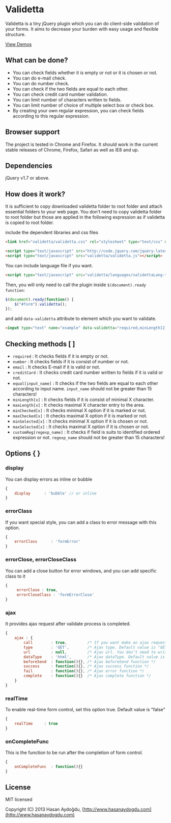 # Validetta

Validetta is a tiny jQuery plugin which you can do client-side validation of your forms. It aims to decrease your burden with easy usage and flexible structure.

[View Demos](http://lab.hasanaydogdu.com/validetta/#examples)

## What can be done?

* You can check fields whether it is empty or not or it is chosen or not.
* You can do e-mail check.
* You can do number check.
* You can check if the two fields are equal to each other.
* You can check credit card number validation.
* You can limit number of characters written to fields.
* You can limit number of choice of multiple select box or check box.
* By creating your own regular expression, you can check fields according to this regular expression.

## Browser support

The project is tested in Chrome and Firefox. It should work in the current stable releases of Chrome, Firefox, Safari as well as IE8 and up.

## Dependencies

jQuery  v1.7 or above.

## How does it work?

It is sufficient to copy downloaded validetta folder to root folder and attach essential folders to your web page. You don’t need to copy validetta folder to root folder but those are applied in the following expression as if validetta is copied to root folder.

include the dependent libraries and css files

```html
<link href="validetta/validetta.css" rel="stylesheet" type="text/css" media="screen" >

<script type="text/javascript" src="http://code.jquery.com/jquery-latest.min.js"></script>
<script type="text/javascript" src="validetta/validetta.js"></script>   
```

You can include language file if you want.

```html
<script type="text/javascript" src="validetta/languages/validettaLang-tr.js"></script>
```

Then, you will only need to call the plugin inside `$(document).ready function`:

```javascript
$(document).ready(function() {
    $("#form").validetta();
});
```

and add `data-validetta` attribute to element which you want to validate.

```html
<input type="text" name="example" data-validetta="required,minLength[2],maxLength[3]" />
```

## Checking methods [ ]
- `required` : It checks fields if it is empty or not.
- `number` : It checks fields if it is consist of number or not.
- `email` : It checks E-mail if it is valid or not.
- `creditCard` : It checks credit card number written to fields if it is valid or not.
- `equal[input_name]` : It checks if the two fields are equal to each other according to input name. `input_name` should not be greater than 15 characters!
- `minLength[x]` : It checks fields if it is consist of minimal X character.
- `maxLength[x]` : It checks maximal X character entry to the area.
- `minChecked[x]` : It checks minimal X option if it is marked or not.
- `maxChecked[x]` : It checks maximal X option if it is marked or not.
- `minSelected[x]` : It checks minimal X option if it is chosen or not.
- `maxSelected[x]` : It checks maximal X option if it is chosen or not.
- `customReg[regexp_name]` : It checks if field is suits to identified ordered expression or not. `regexp_name` should not be greater than 15 characters!

## Options { }

###  display

You can display errors as inline or bubble

```javascript
{
    display      : 'bubble' // or inline
}
```

### errorClass 

If you want special style, you can add a class to error message with this option.

```javascript
{
    errorClass      : 'formError'
}
```

### errorClose, errorCloseClass

You can add a close button for error windows, and you can add specific class to it

```javascript
{
     errorClose : true,
     errorCloseClass : 'formErrorClose'
}
```

### ajax

It provides ajax request after validate process is completed. 

```javascript
{
    ajax : {
        call        : true,         /* If you want make an ajax request set it true */
        type        : 'GET',        /* Ajax type. Default value is "GET" */
        url         : null,         /* Ajax url. You don’t need to write again here, if you wrote address which your form will be posted.  Plugin gets url information from action attribute. */
        dataType    : 'html',       /* Ajax dataType. Default value is "html" */
        beforeSend  : function(){}, /* Ajax beforeSend function */
        success     : function(){}, /* Ajax success function */
        fail        : function(){}, /* Ajax error function */
        complete    : function(){}  /* Ajax complete function */
    }
}
```

### realTime

To enable real-time form control, set this option true. Default value is "false"

```javascript
{
    realTime     : true
}
```

### onCompleteFunc

This is the function to be run after the completion of form control.

```javascript
{
    onCompleteFunc  : function(){}
}
```

## License

MIT licensed

Copyright (C) 2013 Hasan Aydoğdu, [http://www.hasanaydogdu.com](http://www.hasanaydogdu.com)